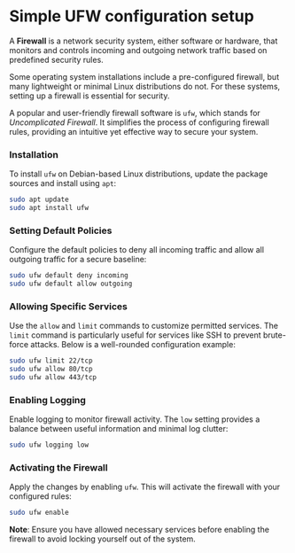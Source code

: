 # Simple UFW configuration setup

A **Firewall** is a network security system, either software or hardware, that monitors and controls incoming and outgoing network traffic based on predefined security rules.

Some operating system installations include a pre-configured firewall, but many lightweight or minimal Linux distributions do not. For these systems, setting up a firewall is essential for security.

A popular and user-friendly firewall software is `ufw`, which stands for *Uncomplicated Firewall*. It simplifies the process of configuring firewall rules, providing an intuitive yet effective way to secure your system.

### Installation

To install `ufw` on Debian-based Linux distributions, update the package sources and install using `apt`:

```bash
sudo apt update
sudo apt install ufw
```

### Setting Default Policies

Configure the default policies to deny all incoming traffic and allow all outgoing traffic for a secure baseline:

```bash
sudo ufw default deny incoming
sudo ufw default allow outgoing
```

### Allowing Specific Services

Use the `allow` and `limit` commands to customize permitted services. The `limit` command is particularly useful for services like SSH to prevent brute-force attacks. Below is a well-rounded configuration example:

```bash
sudo ufw limit 22/tcp
sudo ufw allow 80/tcp
sudo ufw allow 443/tcp
```

### Enabling Logging

Enable logging to monitor firewall activity. The `low` setting provides a balance between useful information and minimal log clutter:

```bash
sudo ufw logging low
```

### Activating the Firewall

Apply the changes by enabling `ufw`. This will activate the firewall with your configured rules:

```bash
sudo ufw enable
```

**Note**: Ensure you have allowed necessary services before enabling the firewall to avoid locking yourself out of the system.
